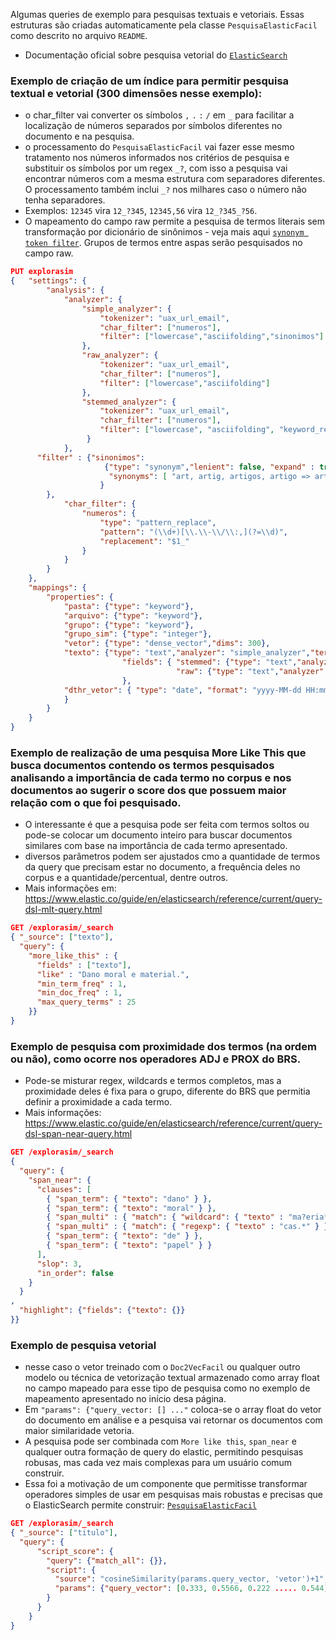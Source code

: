  Algumas queries de exemplo para pesquisas textuais e vetoriais. Essas estruturas são criadas automaticamente pela classe `PesquisaElasticFacil` como descrito no arquivo `README`.
 - Documentação oficial sobre pesquisa vetorial do [`ElasticSearch`](https://www.elastic.co/pt/blog/text-similarity-search-with-vectors-in-elasticsearch)

### Exemplo de criação de um índice para permitir pesquisa textual e vetorial (300 dimensões nesse exemplo):
- o char_filter vai converter os símbolos `,` `.` `:` `/`  em `_` para facilitar a localização de números separados por símbolos diferentes no documento e na pesquisa.
- o processamento do `PesquisaElasticFacil` vai fazer esse mesmo tratamento nos números informados nos critérios de pesquisa e substituir os símbolos por um regex `_?`, com isso a pesquisa vai encontrar números com a mesma estrutura com separadores diferentes. O processamento também inclui `_?` nos milhares caso o número não tenha separadores. 
- Exemplos: `12345` vira `12_?345`, `12345,56` vira `12_?345_?56`.
- O mapeamento do campo raw permite a pesquisa de termos literais sem transformação por dicionário de sinônimos - veja mais aqui [`synonym token filter`](https://www.elastic.co/guide/en/elasticsearch/reference/current/analysis-synonym-tokenfilter.html). Grupos de termos entre aspas serão pesquisados no campo raw.
```json
PUT explorasim
{ 	"settings": {
		"analysis": {
			"analyzer": {
				"simple_analyzer": {
					"tokenizer": "uax_url_email",
					"char_filter": ["numeros"],
					"filter": ["lowercase","asciifolding","sinonimos"]
				},
				"raw_analyzer": {
					"tokenizer": "uax_url_email",
					"char_filter": ["numeros"],
					"filter": ["lowercase","asciifolding"]
				},
				"stemmed_analyzer": {
					"tokenizer": "uax_url_email",
					"char_filter": ["numeros"],
					"filter": ["lowercase",	"asciifolding",	"keyword_repeat",	"brazilian_stem",	"remove_duplicates"	]
				 }
			},
      "filter" : {"sinonimos": 
                     {"type": "synonym","lenient": false, "expand" : true,
                      "synonyms": [ "art, artig, artigos, artigo => art, artig, artigos, artigo"]
      				}			
  		},
			"char_filter": {
				"numeros": {
					"type": "pattern_replace",
					"pattern": "(\\d+)[\\.\\-\\/\\:,](?=\\d)",
					"replacement": "$1_"
				}
			}
		}
	},
	"mappings": {
		"properties": {
			"pasta": {"type": "keyword"},
			"arquivo": {"type": "keyword"},
			"grupo": {"type": "keyword"},
			"grupo_sim": {"type": "integer"},
			"vetor": {"type": "dense_vector","dims": 300},
			"texto": {"type": "text","analyzer": "simple_analyzer","term_vector": "with_positions_offsets",
				         "fields": { "stemmed": {"type": "text","analyzer": "stemmed_analyzer","term_vector": "with_positions_offsets"},
				                     "raw": {"type": "text","analyzer": "raw_analyzer","term_vector": "with_positions_offsets"}
				         },
			"dthr_vetor": {	"type": "date",	"format": "yyyy-MM-dd HH:mm:ss||yyyy-MM-dd||epoch_millis"
			}
		}
	}
}
```

### Exemplo de realização de uma pesquisa More Like This que busca documentos contendo os termos pesquisados analisando a importância de cada termo no corpus e nos documentos ao sugerir o score dos que possuem maior relação com o que foi pesquisado.
- O interessante é que a pesquisa pode ser feita com termos soltos ou pode-se colocar um documento inteiro para buscar documentos similares com base na importância de cada termo apresentado.
 - diversos parâmetros podem ser ajustados cmo a quantidade de termos da query que precisam estar no documento, a frequência deles no corpus e a quantidade/percentual, dentre outros.
 - Mais informações em: https://www.elastic.co/guide/en/elasticsearch/reference/current/query-dsl-mlt-query.html
```json
GET /explorasim/_search
{ "_source": ["texto"],
  "query": {
    "more_like_this" : {
      "fields" : ["texto"],
      "like" : "Dano moral e material.",
      "min_term_freq" : 1,
      "min_doc_freq" : 1,
      "max_query_terms" : 25
    }}
}
```

### Exemplo de pesquisa com proximidade dos termos (na ordem ou não), como ocorre nos operadores ADJ e PROX do BRS.
- Pode-se misturar regex, wildcards e termos completos, mas a proximidade deles é fixa para o grupo, diferente do BRS que permitia definir a proximidade a cada termo.
- Mais informações: https://www.elastic.co/guide/en/elasticsearch/reference/current/query-dsl-span-near-query.html
```json
GET /explorasim/_search
{
  "query": {
    "span_near": {
      "clauses": [
        { "span_term": { "texto": "dano" } },
        { "span_term": { "texto": "moral" } },
        { "span_multi" : { "match": { "wildcard": { "texto" : "ma?eria*" } } } },
        { "span_multi" : { "match": { "regexp": { "texto" : "cas.*" } } } },
        { "span_term": { "texto": "de" } },
        { "span_term": { "texto": "papel" } }
      ],
      "slop": 3,
      "in_order": false
    }
  }
,
  "highlight": {"fields": {"texto": {}}
}}
```
### Exemplo de pesquisa vetorial 
- nesse caso o vetor treinado com o `Doc2VecFacil` ou qualquer outro modelo ou técnica de vetorização textual armazenado como array float no campo mapeado para esse tipo de pesquisa como no exemplo de mapeamento apresentado no início desa página.
- Em `"params": {"query_vector: [] ..."` coloca-se o array float do vetor do documento em análise e a pesquisa vai retornar os documentos com maior similaridade vetoria.
- A pesquisa pode ser combinada com `More like this`, `span_near` e qualquer outra formação de query do elastic, permitindo pesquisas robusas, mas cada vez mais complexas para um usuário comum construir.
- Essa foi a motivação de um componente que permitisse transformar operadores simples de usar em pesquisas mais robustas e precisas que o ElasticSearch permite construir: [`PesquisaElasticFacil`](../README.md) 
```json
GET /explorasim/_search
{ "_source": ["titulo"],
  "query": {
      "script_score": {
        "query": {"match_all": {}},
        "script": {
          "source": "cosineSimilarity(params.query_vector, 'vetor')+1",
          "params": {"query_vector": [0.333, 0.5566, 0.222 ..... 0.544]}
        }
      }
    }
}
```
